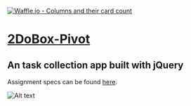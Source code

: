 [![Waffle.io - Columns and their card count](https://badge.waffle.io/colehart/2DoBox-Pivot.svg?columns=all)](https://waffle.io/colehart/2DoBox-Pivot)
# [2DoBox-Pivot](http://frontend.turing.io/projects/2DoBox-Pivot-Mod1.html)
## An task collection app built with jQuery

Assignment specs can be found [here](http://frontend.turing.io/projects/2DoBox-Pivot-Mod1.html).

![Alt text](images/2DoScreenshot "Screenshot")
